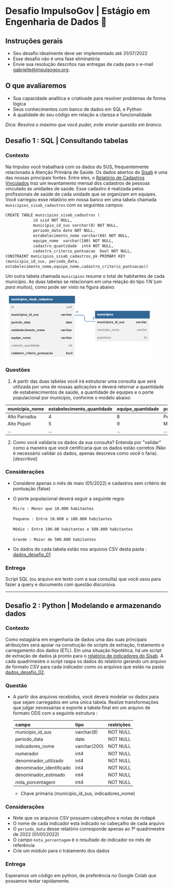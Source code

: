 # Desafio ImpulsoGov | Estágio em Engenharia de Dados :hammer:
## Instruções gerais
- Seu desafio idealmente deve ser implementado até 31/07/2022
- Esse desafio não é uma fase eliminatória 
- Envie sua resolução descritos nas entregas de cada para o e-mail gabrielle@impulsogov.org.

## O que avaliaremos
- Sua capacidade analítica e criativade para resolver problemas de forma lógica
- Seus conhecimentos com banco de dados em SQL e Python
- A qualidade do seu código em relação a clareza e funcionalidade

*Dica: Resolva o máximo que você puder, evite enviar questão em branco.*

## Desafio 1 :  SQL | Consultando tabelas

### Contexto

Na Impulso você trabalhará com os dados do SUS, frequentemente relacionado à Atenção Primária de Saúde. Os dados abertos do [Sisab](https://sisab.saude.gov.br/) é uma das nossas principais fontes. Entre eles, o [Relatório de Cadastros Vinculados](https://sisab.saude.gov.br/paginas/acessoRestrito/relatorio/federal/indicadores/indicadorCadastro.xhtml) traz um levantamento mensal dos cadastros de pessoas vinculado às unidades de saúde. Esse cadastro é realizada pelos profissionais de saúde de cada unidade que se organizam em equipes. Você carregou esse relatório em nossa banco em uma tabela chamada `municipios_sisab_cadastros` com os seguintes campos:

```
CREATE TABLE municipios_sisab_cadastros (
            id uiid NOT NULL,
            municipio_id_sus varchar(8) NOT NULL,
            periodo_data date NOT NULL,
            estabelecimento_nome varchar(60) NOT NULL,
            equipe_nome  varchar(100) NOT NULL,
            cadastro_quantidade  int4 NOT NULL,
            cadastro_criterio_pontuacao  bool NOT NULL,
CONSTRAINT municipios_sisab_cadastros_pk PRIMARY KEY (municipio_id_sus, periodo_data, estabelecimento_nome,equipe_nome,cadastro_criterio_pontuacao))
```

Um outra tabela chamada `municipios` resume o total de habitantes de cada município. As duas tabelas se relacionam em uma relação do tipo *1:N* (*um para muitos*), como pode ser visto na figura abaixo:

<picture>
  <source media="(prefers-color-scheme: dark)" srcset="/20220725_EstagioEngenhariaDeDados/1_N.png">
  <source media="(prefers-color-scheme: light)" srcset="/20220725_EstagioEngenhariaDeDados/1_N.png">
  <img alt="Shows an illustrated sun in light color mode and a moon with stars in dark color mode." src="/20220725_EstagioEngenhariaDeDados/1_N.png">
</picture>

### Questões
1. A partir das duas tabelas você irá estruturar uma consulta que será utilizada por uma de nossas aplicações e deverá retornar a quantidade de estabelecimentos de saúde, a quantidade de equipes e o porte populacional por município, conforme o modelo abaixo:

  | municipio_nome | estabelecimento_quantidade  | equipe_quantidade | porte_populacional | 
  | ------------------- | ------------------- | ------------------- | ------------------- |
  |  Alto Parnaíba |  4 |  8 |  Pequeno |
  |  Alto Piquiri |  5 |  9 |  Micro |
  |  ... |  ... |  ... |  ... |

2. Como você validaria os dados da sua consulta? Entenda por "validar" como a maneira que você certificaria que os dados estão corretos (Não é necessário validar os dados, apenas descreva como você o faria). [_descritiva_]

### Considerações

  - Considere apenas o mês de maio (05/2022) e cadastros sem critério de pontuação (false)
  - O porte populacional deverá seguir a seguinte regra:
      ```
      Micro : Menor que 10.000 habitantes
      
      Pequeno : Entre 10.000 e 100.000 habitantes
      
      Médio : Entre 100.00 habitantes e 500.000 habitantes
      
      Grande : Maior de 500.000 habitantes
      ```
    
   - Os dados de cada tabela estão nos arquivos CSV desta pasta : [dados_desafio_01](https://github.com/ImpulsoGov/desafios-processos-seletivos/tree/main/20220725_EstagioEngenhariaDeDados/dados_desafio_01)
    

### Entrega

Script SQL (ou arquivo em texto com a sua consulta) que você usou para fazer a query e documento com questão discursiva.

---

## Desafio 2 : Python | Modelando e armazenando dados

### Contexto

Como estagiária em engenharia de dados uma das suas principais atribuições será apoiar na construção de scripts de extração, tratamento e carregamento dos dados (ETL). Em uma situação hipotética, há um script de extração de dados já pronto para o [relatório de indicadores do Sisab](https://sisab.saude.gov.br/paginas/acessoRestrito/relatorio/federal/indicadores/indicadorPainel.xhtml). A cada quadrimestre o script raspa os dados do relatório gerando um arquivo de formato CSV para cada indicador como os arquivos que estão na pasta [dados_desafio_02](https://github.com/ImpulsoGov/desafios-processos-seletivos/tree/main/20220725_EstagioEngenhariaDeDados/dados_desafio_02).

### Questão

- A partir dos arquivos recebidos, você deverá modelar os dados para que sejam carregados em uma única tabela. Realize transformações que julgar necessárias e exporte a tabela final em um arquivo de formato ODS com a seguinte estrutura :
  
  | campo | tipo  | restrições | 
  | ------------------- | ------------------- | ------------------- |
  |  municipio_id_sus |  varchar(8) |  NOT NULL |
  |  periodo_data |  date |  NOT NULL |
  |  indicadores_nome |  varchar(200) |  NOT NULL |
  |  numerador |  int4 |  NOT NULL |
  |  denominador_utilizado |  int4 |  NOT NULL |
  |  denominador_identificado |  int4 |  NOT NULL |
  |  denominador_estimado |  int4 |  NOT NULL |
  |  nota_porcentagem |  int4 |  NOT NULL |
  
  - Chave primária (municipio_id_sus, indicadores_nome)

### Considerações

  - Note que os arquivos CSV possuem cabeçalhos e notas de rodapé
  - O nome de cada indicador está indicado no cabeçalho de cada arquivo
  - O `periodo_data` desse relatório corresponde apenas ao 1º quadrimestre de 2022 (01/01/2022)
  - O campo `nota_porcentagem` é o resultado do indicador no mês de referência
  - Crie um módulo para o tratamento dos dados
  

### Entrega

Esperamos um código em python, de preferência no Google Colab que possamos testar rapidamente.
